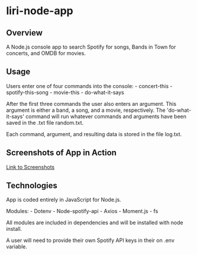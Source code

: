 # liri-node-app

## Overview
A Node.js console app to search Spotify for songs, Bands in Town for concerts, and OMDB for movies.

## Usage
  Users enter one of four commands into the console:
    - concert-this
    - spotify-this-song
    - movie-this
    - do-what-it-says

  After the first three commands the user also enters an argument.  This argument is either a band, a song,
 and a movie, respectively.  The 'do-what-it-says' command will run whatever commands and arguments have 
 been saved in the .txt file random.txt.

  Each command, argument, and resulting data is stored in the file log.txt.

## Screenshots of App in Action

<a href="https://imgur.com/a/7EstrSe">Link to Screenshots</a>

## Technologies

App is coded entirely in JavaScript for Node.js.

Modules:
    - Dotenv
    - Node-spotify-api
    - Axios
    - Moment.js
    - fs

All modules are included in dependencies and will be installed with node install.

A user will need to provide their own Spotify API keys in their on .env variable.
